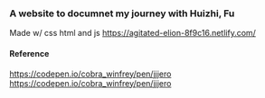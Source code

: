 ### A website to documnet my journey with Huizhi, Fu

Made w/ css html and js
https://agitated-elion-8f9c16.netlify.com/


#### Reference
https://codepen.io/cobra_winfrey/pen/jjjero
https://codepen.io/cobra_winfrey/pen/jjjero 
